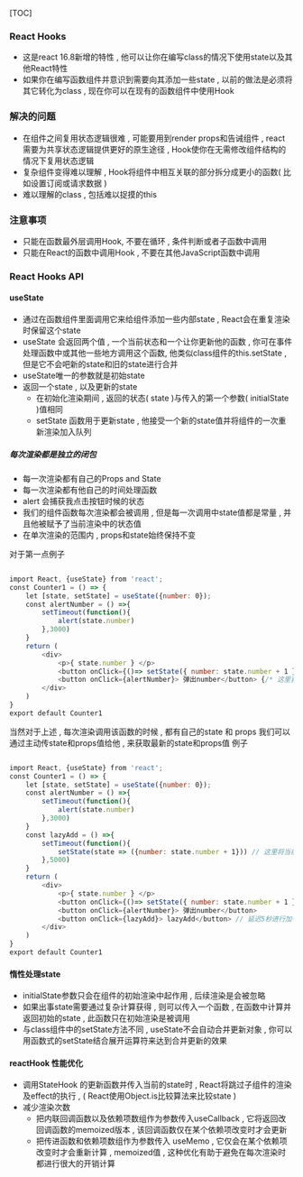 [TOC]
### React Hooks
- 这是react 16.8新增的特性 , 他可以让你在编写class的情况下使用state以及其他React特性
- 如果你在编写函数组件并意识到需要向其添加一些state , 以前的做法是必须将其它转化为class , 现在你可以在现有的函数组件中使用Hook

### 解决的问题
- 在组件之间复用状态逻辑很难 , 可能要用到render props和告诫组件 , react 需要为共享状态逻辑提供更好的原生途径 , Hook使你在无需修改组件结构的情况下复用状态逻辑
- 复杂组件变得难以理解 , Hook将组件中相互关联的部分拆分成更小的函数( 比如设置订阅或请求数据 )
- 难以理解的class , 包括难以捉摸的this

### 注意事项
- 只能在函数最外层调用Hook, 不要在循环 , 条件判断或者子函数中调用
- 只能在React的函数中调用Hook , 不要在其他JavaScript函数中调用

### React Hooks API
#### useState
- 通过在函数组件里面调用它来给组件添加一些内部state , React会在重复渲染时保留这个state
- useState 会返回两个值 , 一个当前状态和一个让你更新他的函数 , 你可在事件处理函数中或其他一些地方调用这个函数, 他类似class组件的this.setState , 但是它不会吧新的state和旧的state进行合并
- useState唯一的参数就是初始state
- 返回一个state , 以及更新的state
    - 在初始化渲染期间 , 返回的状态( state )与传入的第一个参数( initialState )值相同
    - setState 函数用于更新state , 他接受一个新的state值并将组件的一次重新渲染加入队列

##### 每次渲染都是独立的闭包
- 每一次渲染都有自己的Props and State
- 每一次渲染都有他自己的时间处理函数
- alert 会捕获我点击按钮时候的状态
- 我们的组件函数每次渲染都会被调用 , 但是每一次调用中state值都是常量 , 并且他被赋予了当前渲染中的状态值
- 在单次渲染的范围内 , props和state始终保持不变

对于第一点例子
```js

import React, {useState} from 'react';
const Counter1 = () => {
    let [state, setState] = useState({number: 0});
    const alertNumber = () =>{ 
        setTimeout(function(){
            alert(state.number)
        },3000)
    }
    return (
        <div>
            <p>{ state.number } </p>
            <button onClick={()=> setState({ number: state.number + 1 })}> +</button>
            <button onClick={alertNumber}> 弹出number</button> {/* 这里我弹出number是 , 是弹出来之前的state.number , 我点击后这个方法后 , 不管后面怎么变 */}
        </div>
    )
}
export default Counter1
```
当然对于上述 , 每次渲染调用该函数的时候 , 都有自己的state 和 props 我们可以通过主动传state和props值给他 , 来获取最新的state和props值
例子
```js

import React, {useState} from 'react';
const Counter1 = () => {
    let [state, setState] = useState({number: 0});
    const alertNumber = () =>{
        setTimeout(function(){
            alert(state.number)
        },3000)
    }
    const lazyAdd = () =>{
        setTimeout(function(){
            setState(state => ({number: state.number + 1})) // 这里将当前的state的值传给setState
        },5000)
    }
    return (
        <div>
            <p>{ state.number } </p>
            <button onClick={()=> setState({ number: state.number + 1 })}> +</button>
            <button onClick={alertNumber}> 弹出number</button>
            <button onClick={lazyAdd}> lazyAdd</button> // 延迟5秒进行加一
        </div>
    )
}
export default Counter1
```

#### 惰性处理state
- initialState参数只会在组件的初始渲染中起作用 , 后续渲染是会被忽略
- 如果出事state需要通过复杂计算获得 , 则可以传入一个函数 , 在函数中计算并返回初始的state , 此函数只在初始渲染是被调用
- 与class组件中的setState方法不同 , useState不会自动合并更新对象 , 你可以用函数式的setState结合展开运算符来达到合并更新的效果

#### reactHook 性能优化
- 调用StateHook 的更新函数并传入当前的state时 , React将跳过子组件的渲染及effect的执行 , ( React使用Object.is比较算法来比较state )
- 减少渲染次数
    - 把内联回调函数以及依赖项数组作为参数传入useCallback , 它将返回改回调函数的memoized版本 , 该回调函数仅在某个依赖项改变时才会更新
    - 把传进函数和依赖项数组作为参数传入 useMemo , 它仅会在某个依赖项改变时才会重新计算 , memoized值 , 这种优化有助于避免在每次渲染时都进行很大的开销计算